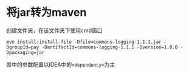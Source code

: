 # 将jar转为maven

创建文件夹，在该文件夹下使用cmd窗口

```shell
mvn install:install-file -Dfile=commons-logging-1.1.1.jar -DgroupId=pay -DartifactId=commons-logging-1.1.1 -Dversion=1.0.0 -Dpackaging=jar
```

其中的参数配置以IDEA中的`<dependency>`为主
